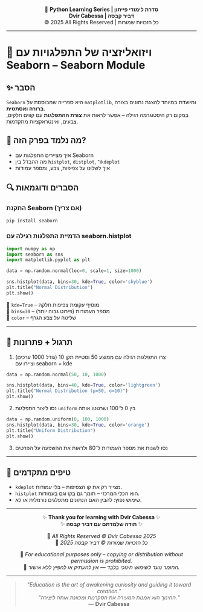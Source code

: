 <!-- DC_HEADER_START -->
<div align="center">

🐍 **Python Learning Series | סדרת לימודי פייתון**  
**Dvir Cabessa | דביר קבסה**  
© 2025 All Rights Reserved | כל הזכויות שמורות

</div>

---
<!-- DC_HEADER_END -->

# 📘 ויזואליזציה של התפלגויות עם Seaborn – Seaborn Module

## ✨ הסבר

`Seaborn` היא ספרייה שמבוססת על `matplotlib`, ומיועדת במיוחד להצגת נתונים בצורה **ברורה ואסתטית**.  
במקום רק היסטוגרמה רגילה – אפשר לראות את **צורת ההתפלגות** עם קווים חלקים, צבעים, ואינטראקציות מתקדמות.

## 🧠 מה נלמד בפרק הזה?
- איך מציירים התפלגות עם Seaborn
- מה ההבדל בין `histplot`, `distplot`, ו־`kdeplot`
- איך לשלוט על צפיפות, צבע, ומספר עמודות

## 🔍 הסברים ודוגמאות

### התקנת Seaborn (אם צריך)
```bash
pip install seaborn
```

### הדמיית התפלגות רגילה עם seaborn.histplot
```python
import numpy as np
import seaborn as sns
import matplotlib.pyplot as plt

data = np.random.normal(loc=0, scale=1, size=1000)

sns.histplot(data, bins=30, kde=True, color='skyblue')
plt.title("Normal Distribution")
plt.show()
```

🔸 `kde=True` – מוסיף עקומת צפיפות חלקה  
🔸 `bins=30` – מספר העמודות (פירוט גבוה יותר)  
🔸 `color` – שליטה על צבע הגרף

---

## 🧪 תרגול + פתרונות

1. צרו התפלגות רגילה עם ממוצע 50 וסטיית תקן 10 (גודל 1000 ערכים)  
   וציירו עם seaborn + kde
```python
data = np.random.normal(50, 10, 1000)

sns.histplot(data, bins=40, kde=True, color='lightgreen')
plt.title("Normal Distribution (μ=50, σ=10)")
plt.show()
```

2. נסו ליצור התפלגות `uniform` בין 0 ל־100 ושרטטו אותה
```python
data = np.random.uniform(0, 100, 1000)
sns.histplot(data, bins=30, kde=True, color='orange')
plt.title("Uniform Distribution")
plt.show()
```

3. נסו לשנות את מספר העמודות ל־80 ולראות את ההשפעה על הפרטים

---

## 💬 טיפים מתקדמים

* `kdeplot` מצייר רק את קו הצפיפות – בלי עמודות.
* `histplot` הוא הכלי המרכזי – תומך גם בקו וגם בעמודות.
* שימוש נפוץ: להבין האם הנתונים מתפלגים נורמלית או לא.

<!-- DC_FOOTER_START -->
---

<div align="center">

✨ **Thank you for learning with Dvir Cabessa** ✨  
✨ **תודה שלמדתם עם דביר קבסה** ✨  

📘 *All Rights Reserved © Dvir Cabessa 2025*  
📘 *כל הזכויות שמורות © דביר קבסה 2025*  

🔗 *For educational purposes only – copying or distribution without permission is prohibited.*  
🔗 *החומר נועד לשימוש חינוכי בלבד — אין להעתיק או להפיץ ללא אישור.*

---

> _"Education is the art of awakening curiosity and guiding it toward creation."_  
> _"החינוך הוא אמנות המעירה את הסקרנות ומכוונת אותה ליצירה."_  
> — **Dvir Cabessa**

</div>
<!-- DC_FOOTER_END -->

